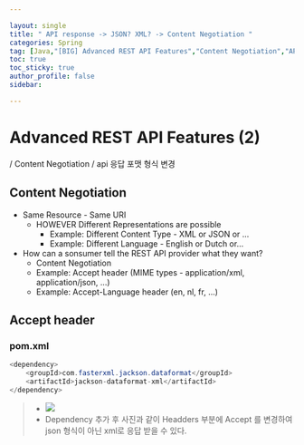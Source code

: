 ```yaml
---

layout: single
title: " API response -> JSON? XML? -> Content Negotiation "
categories: Spring
tag: [Java,"[BIG] Advanced REST API Features","Content Negotiation","API -> json,xml, ...","api 응답 포맷 형식 변경"]
toc: true
toc_sticky: true
author_profile: false
sidebar:

---
```

# Advanced REST API Features (2)

/ Content Negotiation / api 응답 포맷 형식 변경

## Content Negotiation
- Same Resource - Same URI
	- HOWEVER Different Representations are possible
		- Example: Different Content Type - XML or JSON or ...
		- Example: Different Language - English or Dutch or...
- How can a sonsumer tell the REST API provider what they want?
	- Content Negotiation
	- Example: Accept header (MIME types - application/xml, application/json, ...)
	- Example: Accept-Language header (en, nl, fr, ...)

## Accept header

### pom.xml
```java
<dependency>
	<groupId>com.fasterxml.jackson.dataformat</groupId>
	<artifactId>jackson-dataformat-xml</artifactId>
</dependency>
```
>- ![](https://i.imgur.com/dqg368J.png)
>-  Dependency 추가 후 사진과 같이 Headders 부분에 Accept 를 변경하여 json 형식이 아닌 xml로 응답 받을 수 있다.


